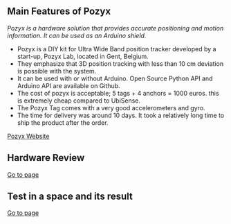 

## Main Features of Pozyx


*Pozyx is a hardware solution that provides accurate positioning and motion information. It can be used as an Arduino shield.*


- Pozyx is a DIY kit for Ultra Wide Band position tracker developed by a start-up, Pozyx Lab, located in Gent, Belgium. 
- They emphasize that 3D position tracking with less than 10 cm deviation is possible with the system.
- It can be used with or without Arduino. Open Source Python API and Arduino API are available on Github.
- The cost of pozyx is acceptable; 5 tags + 4 anchors = 1000 euros. this is extremely cheap compared to UbiSense.
- The Pozyx Tag comes with a very good accelerometers and gyro. 
- The time for delivery was around 10 days. It took a relatively long time to ship the product after the order. 

[Pozyx Website](https://www.pozyx.io)


## Hardware Review
[Go to page](Hardware.md)

## Test in a space and its result
[Go to page](Test.md)
